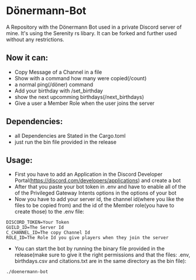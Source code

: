 # Dönermann-Bot
A Repository with the Dönermann Bot used in a private Discord server of mine. It's using the Serenity rs libary. It can be forked and further used without any restrictions. 

Now it can:
- 
- Copy Message of a Channel in a file
- Show with a command how many were copied(/count)
- a normal ping(/döner) command
- Add your birthday with /set_birthday
- show the next upcomming birthdays(/next_birthdays)
- Give a user a Member Role when the user joins the server

Dependencies:
- 
- all Dependencies are Stated in the Cargo.toml
- just run the bin file provided in the release

Usage:
-
- First you have to add an Application in the Discord Developer Portal(https://discord.com/developers/applications) and create a bot 
- After that you paste your bot token in .env and have to enable all of the of the Privileged Gateway Intents options in the options of your bot
- Now you have to add your server id, the channel id(where you like the files to be copied from) and the id of the Member role(you have to create those) to the .env file:
```enviroment
DISCORD_TOKEN=Your Token
GUILD_ID=The Server Id
C_CHANNEL_ID=The copy Channel Id
ROLE_ID=The Role Id you give players when they join the server
```
- You can start the bot by running the binary file provided in the release(make sure to give it the right permissions and that the files: .env, birthdays.csv and citations.txt are in the same directory as the bin file):
```shell
./doenermann-bot
```
